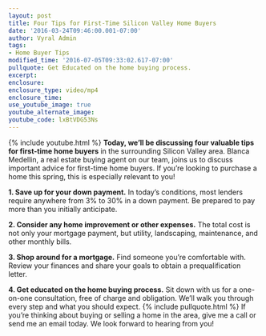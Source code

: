 ```yaml
---
layout: post
title: Four Tips for First-Time Silicon Valley Home Buyers
date: '2016-03-24T09:46:00.001-07:00'
author: Vyral Admin
tags:
- Home Buyer Tips
modified_time: '2016-07-05T09:33:02.617-07:00'
pullquote: Get Educated on the home buying process.
excerpt:
enclosure:
enclosure_type: video/mp4
enclosure_time:
use_youtube_image: true
youtube_alternate_image:
youtube_code: lxBtVDG53Ns
---
```

{% include youtube.html %}
**Today, we’ll be discussing four valuable tips for first-time home buyers** in the surrounding Silicon Valley area. Blanca Medellin, a real estate buying agent on our team, joins us to discuss important advice for first-time home buyers. If you’re looking to purchase a home this spring, this is especially relevant to you!

**1. Save up for your down payment.** In today’s conditions, most lenders require anywhere from 3% to 30% in a down payment. Be prepared to pay more than you initially anticipate.

**2. Consider any home improvement or other expenses.** The total cost is not only your mortgage payment, but utility, landscaping, maintenance, and other monthly bills.

**3. Shop around for a mortgage.** Find someone you’re comfortable with. Review your finances and share your goals to obtain a prequalification letter.

**4. Get educated on the home buying process.** Sit down with us for a one-on-one consultation, free of charge and obligation. We’ll walk you through every step and what you should expect.
{% include pullquote.html %}
If you’re thinking about buying or selling a home in the area, give me a call or send me an email today. We look forward to hearing from you!

